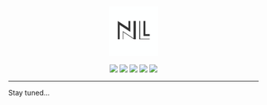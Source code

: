 <p align="center">
  <img src="./docs/logo.svg" height="100" alt="Nil Design's Logo"/>
</p>

<p align="center">
  <a href="./LICENSE"><img src="https://img.shields.io/github/license/nil-design/nil-design"></a>
  <a><img src="https://github.com/nil-design/nil-design/actions/workflows/deploy.yml/badge.svg"></a>
  <a><img src="https://img.shields.io/github/issues/nil-design/nil-design"></a>
  <a><img src="https://img.shields.io/github/forks/nil-design/nil-design"></a>
  <a><img src="https://img.shields.io/github/stars/nil-design/nil-design"></a>
</p>

---

Stay tuned...
